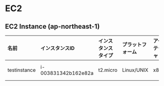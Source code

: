 # EC2
## EC2 Instance (ap-northeast-1)

|名前|インスタンスID|インスタンスタイプ|プラットフォーム|アーキテクチャ|AMI ID|AZ|パブリックIP|プライベートIP|セキュリティグループ|ロール名|
|:--|:--|:--|:--|:--|:--|:--|:--|:--|:--|:--|
|testinstance|i-003831342b162e82a|t2.micro|Linux/UNIX|x86_64|ami-0b9593848b0f1934e|ap-northeast-1a|54.199.116.148|10.20.23.20|sandbox-stg-ec2-20240309084814376700000002|admin|

